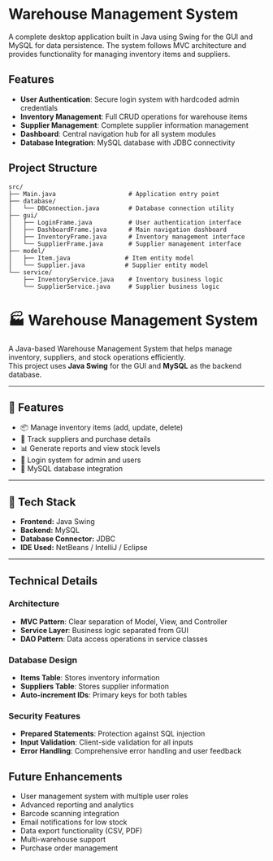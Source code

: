 
# Warehouse Management System

A complete desktop application built in Java using Swing for the GUI and MySQL for data persistence. The system follows MVC architecture and provides functionality for managing inventory items and suppliers.

## Features

- **User Authentication**: Secure login system with hardcoded admin credentials
- **Inventory Management**: Full CRUD operations for warehouse items
- **Supplier Management**: Complete supplier information management
- **Dashboard**: Central navigation hub for all system modules
- **Database Integration**: MySQL database with JDBC connectivity

## Project Structure

```
src/
├── Main.java                    # Application entry point
├── database/
│   └── DBConnection.java        # Database connection utility
├── gui/
│   ├── LoginFrame.java          # User authentication interface
│   ├── DashboardFrame.java      # Main navigation dashboard
│   ├── InventoryFrame.java      # Inventory management interface
│   └── SupplierFrame.java       # Supplier management interface
├── model/
│   ├── Item.java               # Item entity model
│   └── Supplier.java           # Supplier entity model
└── service/
    ├── InventoryService.java    # Inventory business logic
    └── SupplierService.java     # Supplier business logic
```


# 🏭 Warehouse Management System

A Java-based Warehouse Management System that helps manage inventory, suppliers, and stock operations efficiently.  
This project uses **Java Swing** for the GUI and **MySQL** as the backend database.

---

## 🚀 Features

- 📦 Manage inventory items (add, update, delete)
- 🧾 Track suppliers and purchase details
- 📊 Generate reports and view stock levels
- 🔐 Login system for admin and users
- 💾 MySQL database integration

---

## 🧰 Tech Stack

- **Frontend:** Java Swing  
- **Backend:** MySQL  
- **Database Connector:** JDBC  
- **IDE Used:** NetBeans / IntelliJ / Eclipse  

---


## Technical Details

### Architecture
- **MVC Pattern**: Clear separation of Model, View, and Controller
- **Service Layer**: Business logic separated from GUI
- **DAO Pattern**: Data access operations in service classes

### Database Design
- **Items Table**: Stores inventory information
- **Suppliers Table**: Stores supplier information
- **Auto-increment IDs**: Primary keys for both tables

### Security Features
- **Prepared Statements**: Protection against SQL injection
- **Input Validation**: Client-side validation for all inputs
- **Error Handling**: Comprehensive error handling and user feedback

## Future Enhancements

- User management system with multiple user roles
- Advanced reporting and analytics
- Barcode scanning integration
- Email notifications for low stock
- Data export functionality (CSV, PDF)
- Multi-warehouse support
- Purchase order management

